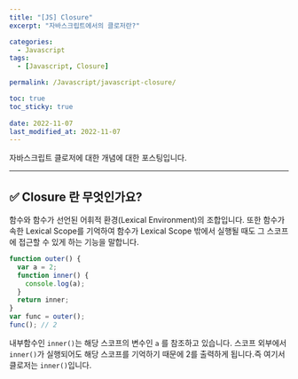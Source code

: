 ```yaml
---
title: "[JS] Closure"
excerpt: "자바스크립트에서의 클로저란?"

categories:
  - Javascript
tags:
  - [Javascript, Closure]

permalink: /Javascript/javascript-closure/

toc: true
toc_sticky: true
 
date: 2022-11-07
last_modified_at: 2022-11-07
---
```

자바스크립트 클로저에 대한 개념에 대한 포스팅입니다.

***

## ✅ Closure 란 무엇인가요?
함수와 함수가 선언된 어휘적 환경(Lexical Environment)의 조합입니다.
또한 함수가 속한 Lexical Scope를 기억하여 함수가 Lexical Scope 밖에서 실행될 때도
그 스코프에 접근할 수 있게 하는 기능을 말합니다.
```javascript
function outer() {
  var a = 2;
  function inner() {
    console.log(a);
  }
  return inner;
}
var func = outer();
func(); // 2
```
내부함수인 `inner()`는 해당 스코프의 변수인 `a` 를 참조하고 있습니다.
스코프 외부에서 `inner()`가 실행되어도 해당 스코프를 기억하기 때문에 2를 출력하게 됩니다.즉 여기서 클로저는 `inner()`입니다.